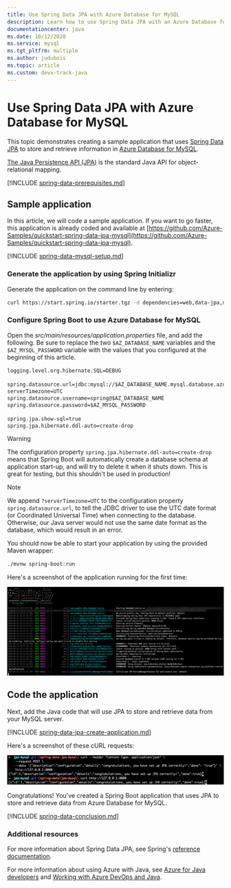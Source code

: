 ```yaml
---
title: Use Spring Data JPA with Azure Database for MySQL
description: Learn how to use Spring Data JPA with an Azure Database for MySQL database.
documentationcenter: java
ms.date: 10/12/2020
ms.service: mysql
ms.tgt_pltfrm: multiple
ms.author: judubois
ms.topic: article
ms.custom: devx-track-java
---
```


# Use Spring Data JPA with Azure Database for MySQL

This topic demonstrates creating a sample application that uses [Spring Data JPA](https://spring.io/projects/spring-data-jpa) to store and retrieve information in [Azure Database for MySQL](/azure/mysql/).

[The Java Persistence API (JPA)](https://en.wikipedia.org/wiki/Java_Persistence_API) is the standard Java API for object-relational mapping.

[!INCLUDE [spring-data-prerequisites.md](includes/spring-data-prerequisites.md)]

## Sample application

In this article, we will code a sample application. If you want to go faster, this application is already coded and available at [https://github.com/Azure-Samples/quickstart-spring-data-jpa-mysql](https://github.com/Azure-Samples/quickstart-spring-data-jpa-mysql).

[!INCLUDE [spring-data-mysql-setup.md](includes/spring-data-mysql-setup.md)]

### Generate the application by using Spring Initializr

Generate the application on the command line by entering:

```bash
curl https://start.spring.io/starter.tgz -d dependencies=web,data-jpa,mysql -d baseDir=azure-database-workshop -d bootVersion=2.3.4.RELEASE -d javaVersion=8 | tar -xzvf -
```


### Configure Spring Boot to use Azure Database for MySQL

Open the *src/main/resources/application.properties* file, and add the following. Be sure to replace the two `$AZ_DATABASE_NAME` variables and the `$AZ_MYSQL_PASSWORD` variable with the values that you configured at the beginning of this article.

```properties
logging.level.org.hibernate.SQL=DEBUG

spring.datasource.url=jdbc:mysql://$AZ_DATABASE_NAME.mysql.database.azure.com:3306/demo?serverTimezone=UTC
spring.datasource.username=spring@$AZ_DATABASE_NAME
spring.datasource.password=$AZ_MYSQL_PASSWORD

spring.jpa.show-sql=true
spring.jpa.hibernate.ddl-auto=create-drop
```

> [!WARNING]
> The configuration property `spring.jpa.hibernate.ddl-auto=create-drop` means that Spring Boot will automatically create a database schema at application start-up, and will try to delete it when it shuts down. This is great for testing, but this shouldn't be used in production!

> [!NOTE]
> We append `?serverTimezone=UTC` to the configuration property `spring.datasource.url`, to tell the JDBC driver to use the UTC date format (or Coordinated Universal Time) when connecting to the database. Otherwise, our Java server would not use the same date format as the database, which would result in an error.

You should now be able to start your application by using the provided Maven wrapper:

```bash
./mvnw spring-boot:run
```

Here's a screenshot of the application running for the first time:

[![The running application](media/configure-spring-data-jpa-with-azure-mysql/create-mysql-01.png)](media/configure-spring-data-jpa-with-azure-mysql/create-mysql-01.png#lightbox)

## Code the application

Next, add the Java code that will use JPA to store and retrieve data from your MySQL server.

[!INCLUDE [spring-data-jpa-create-application.md](includes/spring-data-jpa-create-application.md)]

Here's a screenshot of these cURL requests:

[![Test with cURL](media/configure-spring-data-jpa-with-azure-mysql/create-mysql-02.png)](media/configure-spring-data-jpa-with-azure-mysql/create-mysql-02.png#lightbox)

Congratulations! You've created a Spring Boot application that uses JPA to store and retrieve data from Azure Database for MySQL.

[!INCLUDE [spring-data-conclusion.md](includes/spring-data-conclusion.md)]

### Additional resources

For more information about Spring Data JPA, see Spring's [reference documentation](https://docs.spring.io/spring-data/jpa/docs/current/reference/html/#reference).

For more information about using Azure with Java, see [Azure for Java developers](../index.yml) and [Working with Azure DevOps and Java](/azure/devops/).
